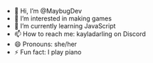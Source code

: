 - 👋 Hi, I’m @MaybugDev
- 👀 I’m interested in making games
- 🌱 I’m currently learning JavaScript
- 📫 How to reach me: kayladarling on Discord
- 😄 Pronouns: she/her
- ⚡ Fun fact: I play piano

<!---
MaybugDev/MaybugDev is a ✨ special ✨ repository because its `README.md` (this file) appears on your GitHub profile.
You can click the Preview link to take a look at your changes.
--->

